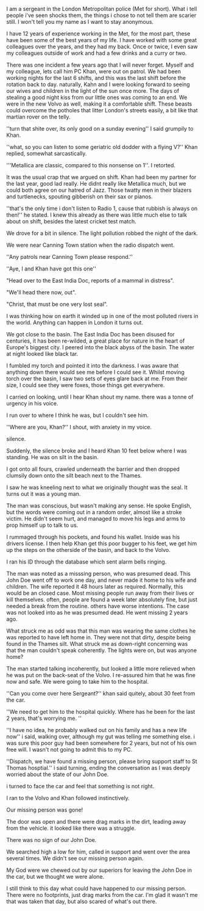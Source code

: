 I am a sergeant in the London Metropolitan police (Met for short). What i tell people i've seen shocks them, the things i chose to not tell them are scarier still. I won't tell you my name as I want to stay anonymous. 

I have 12 years of experience working in the Met, for the most part, these have been some of the best years of my life. I have worked with some great colleagues over the years, and they had my back. Once or twice, I even saw my colleagues outside of work and had a few drinks and a curry or two.

There was one incident a few years ago that I will never forget. Myself and my colleague, lets call him PC Khan, were out on patrol. We had been working nights for the last 6 shifts, and this was the last shift before the rotation back to day. naturally, Kahn and I were looking forward to seeing our wives and children in the light of the sun once more. The days of stealing a good night kiss from our little ones was coming to an end. We were in the new Volvo as well, making it a comfortable shift. These beasts could overcome the potholes that litter London's streets easily, a bit like that martian rover on the telly. 

''turn that shite over, its only good on a sunday evening'' I said grumpily to Khan. 

''what, so you can listen to some geriatric old dodder with a flying V?'' Khan replied, somewhat sarcastically.

'''Metallica are classic, compared to this nonsense on 1''. I retorted. 

It was the usual crap that we argued on shift. Khan had been my partner for the last year, good lad really. He didnt really like Metallica much, but we could both agree  on our hatred of Jazz. Those twatty men in their blazers and turtlenecks, spouting gibberish on their sax or pianos. 

''that's the only time i don't listen to Radio 1, cause that rubbish is always on then!'' he stated. I knew this already as there was little much else to talk about on shift, besides the latest cricket test match. 

We drove for a bit in silence. The light pollution robbed the night of the dark. 

We were near Canning Town station when the radio dispatch went. 

''Any patrols near Canning Town please respond.''

''Aye, I and Khan have got this one''

"Head over to the East India Doc, reports of a mammal in distress".

"We'll head there now, out".

"Christ, that must be one very lost seal".

I was thinking how on earth it winded up in one of the most polluted rivers in the world. Anything can happen in London it turns out.

We got close to the basin. The East India Doc has been disused for centuries, it has been re-wilded, a great place for nature in the heart of Europe's biggest city. I peered into the black abyss of the basin. The water at night looked like black tar.

I fumbled my torch and pointed it into the darkness. I was aware that anything down there would see me before I could  see it. Whilst moving torch over the basin, I saw two sets of eyes glare back at me. From their size, I could see they were foxes, those things get everywhere.

I carried on looking, until I hear Khan shout my name. there was a tonne of urgency in his voice.

I run over to where I think he was, but I couldn't see him.

''Where are you, Khan?'' I shout, with anxiety in my voice. 

silence.

Suddenly, the silence broke and I heard Khan 10 feet below where I was standing. He was on silt in the basin.

I got onto all fours, crawled underneath the barrier and then dropped clumsily down onto the silt beach next to the Thames. 

I saw he was kneeling next to what we originally thought was the seal. It turns out it was a young man. 

The man was conscious, but wasn't making any sense. He spoke English, but the words were coming out in a random order, almost like a stroke victim. He didn't seem hurt, and managed to move his legs and arms to prop himself up to talk to us.

I rummaged through his pockets, and found his wallet. Inside was his drivers license. I then help Khan get this poor bugger to his feet, we get him up the steps on the otherside of the basin, and back to the Volvo. 

I ran his ID through the database which sent alarm bells ringing.

The man was noted as a misssing person, who was presumed dead. This John Doe went off to work one day, and never made it home to his wife and children. The wife reported it 48 hours later as required. Normally, this would be an closed case. Most missing people run away from their lives or kill themselves. often, people are found a week later absolutely fine, but just needed a break from the routine. others have worse intentions. The case was not looked into as he was presumed dead. He went missing 2 years ago.


 What struck me as odd was that this man was wearing the same clothes he was reported to have left home in. They were not that dirty, despite being found in the Thames silt. What struck me as down-right concerning was that the man couldn't speak coherently. The lights were on, but was anyone home? 

The man started talking incoherently, but looked a little more relieved when he was put on the back-seat of the Volvo. I re-assured him that he was fine now and safe. We were going to take him to the hospital.

''Can you come over here Sergeant?'' khan said quitely, about 30 feet from the car. 

''We need to get him to the hospital quickly. Where has he been for the last 2 years, that's worrying me. ''

''I have no idea, he probably walked out on his family and has a new life now'' i said, walking over, although my gut was telling me something else. i was sure this poor guy had been somewhere for 2 years, but not of his own free will. I wasn't not going to admit this to my PC.

''Dispatch, we have found a missing person, please bring support staff to St Thomas hosptial.'' i said turning, ending the conversation as I was deeply worried about the state of our John Doe. 

i turned to face the car and feel that something is not right. 

I ran to the Volvo and Khan followed instinctively. 

Our missing person was gone!

The door was open and there were drag marks in the dirt, leading away from the vehicle. it looked like there was a struggle. 

There was no sign of our John Doe. 

We searched high a low for him, called in support and went over the area several times. We didn't see our missing person  again.

My God were we chewed out by our superiors for leaving the John Doe in the car, but we thought we were alone. 

I still think to this day what could have happened to our missing person. There were no footprints, just drag marks from the car. I'm glad it wasn't me that was taken that day, but also scared of what's out there.